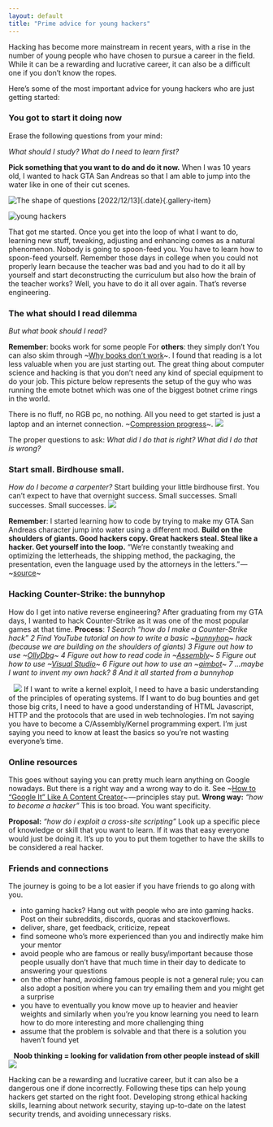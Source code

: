 ```yaml
---
layout: default
title: "Prime advice for young hackers"
---
```

Hacking has become more mainstream in recent years, with a rise in the number of young people who have chosen to pursue a career in the field. While it can be a rewarding and lucrative career, it can also be a difficult one if you don’t know the ropes. 

Here’s some of the most important advice for young hackers who are just getting started:

### You got to start it doing now
Erase the following questions from your mind:

*What should I study?*
*What do I need to learn first?*

**Pick something that you want to do and do it now.**
When I was 10 years old, I wanted to hack GTA San Andreas so that I am able to jump into the water like in one of their cut scenes.

![The shape of questions<br>[2022/12/13]{.date}](/images/sketchbook-question-paths.png){.gallery-item}

![young hackers](1*wU5BSgmSn4zLVre-GdHHig.png)

That got me started. Once you get into the loop of what I want to do, learning new stuff, tweaking, adjusting and enhancing comes as a natural phenomenon.
Nobody is going to spoon-feed you.
You have to learn how to spoon-feed yourself.
Remember those days in college when you could not properly learn because the teacher was bad and you had to do it all by yourself and start deconstructing the curriculum but also how the brain of the teacher works?
Well, you have to do it all over again. That’s reverse engineering.

### The what should I read dilemma

*But what book should I read?*

**Remember**: books work for some people
For **others**: they simply don’t
You can also skim through ~[Why books don’t work](https://andymatuschak.org/books/)~.
I found that reading is a lot less valuable when you are just starting out.
The great thing about computer science and hacking is that you don’t need any kind of special equipment to do your job.
This picture below represents the setup of the guy who was running the emote botnet which was one of the biggest botnet crime rings in the world.

There is no fluff, no RGB pc, no nothing. All you need to get started is just a laptop and an internet connection. ~[Compression progress](https://www.researchgate.net/publication/23683623_Driven_by_Compression_Progress_A_Simple_Principle_Explains_Essential_Aspects_of_Subjective_Beauty_Novelty_Surprise_Interestingness_Attention_Curiosity_Creativity_Art_Science_Music_Jokes)~.
![](1*mhJZ5TIxlLm45Oxdbjs0gA.png)


The proper questions to ask:
*What did I do that is right?*
*What did I do that is wrong?*

### Start small. Birdhouse small.
*How do I become a carpenter?*
Start building your little birdhouse first.
You can’t expect to have that overnight success.
Small successes.
Small successes.
Small successes.
![](1*BT0a_rtPJHrDg61dPEHWRw.png)


**Remember**: I started learning how to code by trying to make my GTA San Andreas character jump into water using a different mod.
**Build on the shoulders of giants. Good hackers copy. Great hackers steal. Steal like a hacker. Get yourself into the loop.**
“We’re constantly tweaking and optimizing the letterheads, the shipping method, the packaging, the presentation, even the language used by the attorneys in the letters.” — ~[source](https://entrepreneurshandbook.co/this-is-what-it-takes-to-go-from-0-to-1-million-in-less-than-one-year-7ac31bc39eef?gi=a04bae9c8f9a)~

### Hacking Counter-Strike: the bunnyhop

How do I get into native reverse engineering?
After graduating from my GTA days, I wanted to hack Counter-Strike as it was one of the most popular games at that time.
**Process**:
*1* *Search “how do I make a Counter-Strike hack”*
*2* *Find YouTube tutorial on how to write a basic ~[bunnyhop](https://www.urbandictionary.com/define.php?term=Bunnyhop)~ hack (because we are building on the shoulders of giants)*
*3* *Figure out how to use ~[OllyDbg](https://en.wikipedia.org/wiki/OllyDbg)~*
*4* *Figure out how to read code in ~[Assembly](https://en.wikipedia.org/wiki/Assembly_language)~*
*5* *Figure out how to use ~[Visual Studio](https://en.wikipedia.org/wiki/Visual_Studio)~*
*6* *Figure out how to use an ~[aimbot](https://www.urbandictionary.com/define.php?term=aimbot)~*
*7* *…maybe I want to invent my own hack?*
*8* *And it all started from a bunnyhop*

⠀![](1*_4cORyvmGIjZptDl3hFVbw.png)
If I want to write a kernel exploit, I need to have a basic understanding of the principles of operating systems.
If I want to do bug bounties and get those big crits, I need to have a good understanding of HTML Javascript, HTTP and the protocols that are used in web technologies.
I’m not saying you have to become a C/Assembly/Kernel programming expert.
I’m just saying you need to know at least the basics so you’re not wasting everyone’s time.

### Online resources
This goes without saying you can pretty much learn anything on Google nowadays.
But there is a right way and a wrong way to do it.
See ~[How to “Google It” Like A Content Creator](https://youtu.be/GI7GyMeQPLI)~ — principles stay put.
**Wrong way:**
*“how to become a hacker”*
This is too broad.
You want specificity.

**Proposal:**
*“how do i exploit a cross-site scripting”*
Look up a specific piece of knowledge or skill that you want to learn. If it was that easy everyone would just be doing it. It’s up to you to put them together to have the skills to be considered a real hacker.

### Friends and connections
The journey is going to be a lot easier if you have friends to go along with you.
* into gaming hacks? Hang out with people who are into gaming hacks. Post on their subreddits, discords, quoras and stackoverflows.
* deliver, share, get feedback, criticize, repeat
* find someone who’s more experienced than you and indirectly make him your mentor
* avoid people who are famous or really busy/important because those people usually don’t have that much time in their day to dedicate to answering your questions
* on the other hand, avoiding famous people is not a general rule; you can also adopt a position where you can try emailing them and you might get a surprise
* you have to eventually you know move up to heavier and heavier weights and similarly when you’re you know learning you need to learn how to do more interesting and more challenging thing
* assume that the problem is solvable and that there is a solution you haven’t found yet

⠀**Noob thinking = looking for validation from other people instead of skill**
![](1*NzjN5xNnpcfJkMMZbU5dxg.png)

Hacking can be a rewarding and lucrative career, but it can also be a dangerous one if done incorrectly. Following these tips can help young hackers get started on the right foot. Developing strong ethical hacking skills, learning about network security, staying up-to-date on the latest security trends, and avoiding unnecessary risks.

